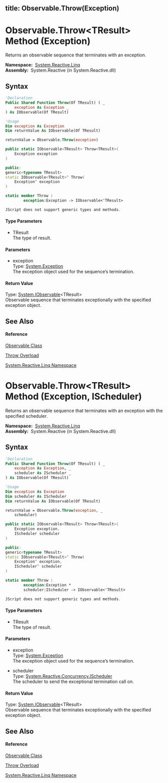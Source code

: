 title: Observable.Throw<TResult>(Exception)
---
# Observable.Throw\<TResult\> Method (Exception)

Returns an observable sequence that terminates with an exception.

**Namespace:**  [System.Reactive.Linq](System.Reactive.Linq/System.Reactive.Linq)  
**Assembly:**  System.Reactive (in System.Reactive.dll)

## Syntax

```vb
'Declaration
Public Shared Function Throw(Of TResult) ( _
    exception As Exception _
) As IObservable(Of TResult)
```

```vb
'Usage
Dim exception As Exception
Dim returnValue As IObservable(Of TResult)

returnValue = Observable.Throw(exception)
```

```csharp
public static IObservable<TResult> Throw<TResult>(
    Exception exception
)
```

```c++
public:
generic<typename TResult>
static IObservable<TResult>^ Throw(
    Exception^ exception
)
```

```fsharp
static member Throw : 
        exception:Exception -> IObservable<'TResult> 
```

```javascript
JScript does not support generic types and methods.
```

#### Type Parameters

- TResult  
  The type of result.

#### Parameters

- exception  
  Type: [System.Exception](https://msdn.microsoft.com/en-us/library/c18k6c59)  
  The exception object used for the sequence’s termination.

#### Return Value

Type: [System.IObservable](https://msdn.microsoft.com/en-us/library/Dd990377)\<TResult\>  
Observable sequence that terminates exceptionally with the specified exception object.

## See Also

#### Reference

[Observable Class](Observable/Observable)

[Throw Overload](Throw/Observable.Throw)

[System.Reactive.Linq Namespace](System.Reactive.Linq/System.Reactive.Linq)

# Observable.Throw\<TResult\> Method (Exception, IScheduler)

Returns an observable sequence that terminates with an exception with the specified scheduler.

**Namespace:**  [System.Reactive.Linq](System.Reactive.Linq/System.Reactive.Linq)  
**Assembly:**  System.Reactive (in System.Reactive.dll)

## Syntax

```vb
'Declaration
Public Shared Function Throw(Of TResult) ( _
    exception As Exception, _
    scheduler As IScheduler _
) As IObservable(Of TResult)
```

```vb
'Usage
Dim exception As Exception
Dim scheduler As IScheduler
Dim returnValue As IObservable(Of TResult)

returnValue = Observable.Throw(exception, _
    scheduler)
```

```csharp
public static IObservable<TResult> Throw<TResult>(
    Exception exception,
    IScheduler scheduler
)
```

```c++
public:
generic<typename TResult>
static IObservable<TResult>^ Throw(
    Exception^ exception, 
    IScheduler^ scheduler
)
```

```fsharp
static member Throw : 
        exception:Exception * 
        scheduler:IScheduler -> IObservable<'TResult> 
```

```javascript
JScript does not support generic types and methods.
```

#### Type Parameters

- TResult  
  The type of result.

#### Parameters

- exception  
  Type: [System.Exception](https://msdn.microsoft.com/en-us/library/c18k6c59)  
  The exception object used for the sequence’s termination.

- scheduler  
  Type: [System.Reactive.Concurrency.IScheduler](IScheduler/IScheduler)  
  The scheduler to send the exceptional termination call on.

#### Return Value

Type: [System.IObservable](https://msdn.microsoft.com/en-us/library/Dd990377)\<TResult\>  
Observable sequence that terminates exceptionally with the specified exception object.

## See Also

#### Reference

[Observable Class](Observable/Observable)

[Throw Overload](Throw/Observable.Throw)

[System.Reactive.Linq Namespace](System.Reactive.Linq/System.Reactive.Linq)
